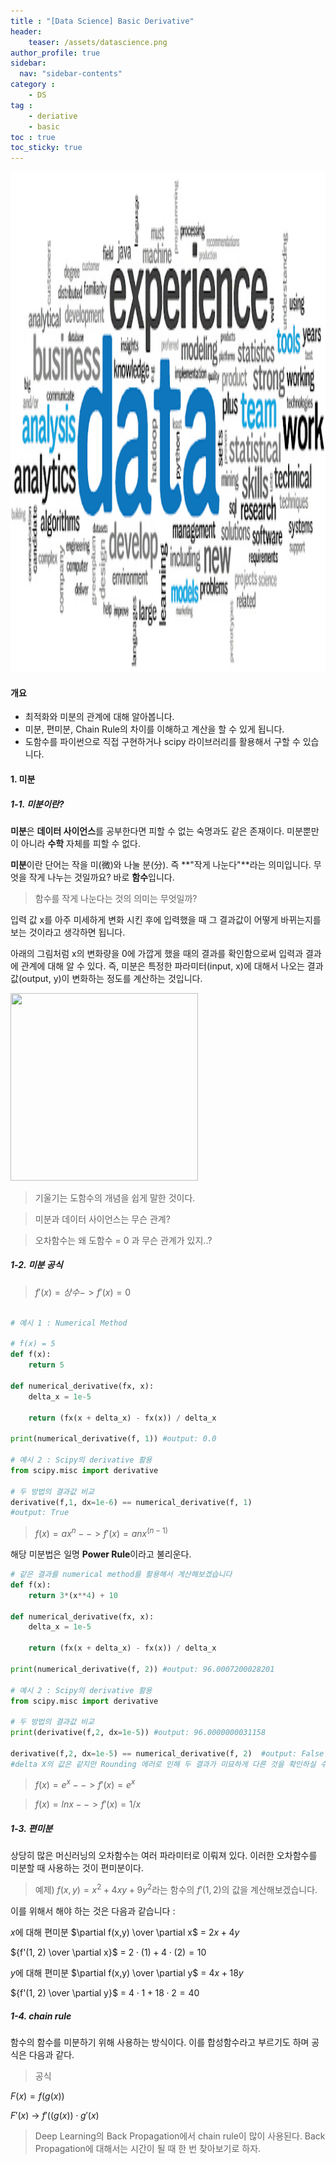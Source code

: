 ```yaml
---
title : "[Data Science] Basic Derivative"
header:
    teaser: /assets/datascience.png
author_profile: true
sidebar:
  nav: "sidebar-contents"
category :
    - DS 
tag : 
    - deriative
    - basic
toc : true 
toc_sticky: true
---
```


<img src='/assets/datascience.png' width = 1000 height = 800 >

#### 개요 

- 최적화와 미분의 관계에 대해 알아봅니다.
- 미분, 편미분, Chain Rule의 차이를 이해하고 계산을 할 수 있게 됩니다.
- 도함수를 파이썬으로 직접 구현하거나 scipy 라이브러리를 활용해서 구할 수 있습니다.

#### 1. 미분 

##### 1-1. 미분이란?

**미분**은 **데이터 사이언스**를 공부한다면 피할 수 없는 숙명과도 같은 존재이다. 미분뿐만이 아니라 **수학** 자체를 피할 수 없다. 

**미분**이란 단어는 작을 미(微)와 나눌 분(分). 즉 **\"작게 나눈다\"**라는 의미입니다. 무엇을 작게 나누는 것일까요? 바로 **함수**입니다.

>함수를 작게 나눈다는 것의 의미는 무엇일까? 

입력 값 x를 아주 미세하게 변화 시킨 후에 입력했을 때 그 결과값이 어떻게 바뀌는지를 보는 것이라고 생각하면 됩니다. 

아래의 그림처럼 x의 변화량을 0에 가깝게 했을 때의 결과를 확인함으로써 입력과 결과에 관계에 대해 알 수 있다. 즉, 미분은 특정한 파라미터(input, x)에 대해서 나오는 결과값(output, y)이 변화하는 정도를 계산하는 것입니다.

<img src='https://upload.wikimedia.org/wikipedia/commons/c/cc/Tangent_animation.gif' width='300' height='300'>

>기울기는 도함수의 개념을 쉽게 말한 것이다.

>미분과 데이터 사이언스는 무슨 관계?

>오차함수는 왜 도함수 = 0 과 무슨 관계가 있지..? 

##### 1-2. 미분 공식

>$f'(x) = 상수 -> f'(x) = 0$

```py

# 예시 1 : Numerical Method

# f(x) = 5
def f(x):
    return 5

def numerical_derivative(fx, x):
    delta_x = 1e-5

    return (fx(x + delta_x) - fx(x)) / delta_x

print(numerical_derivative(f, 1)) #output: 0.0

# 예시 2 : Scipy의 derivative 활용
from scipy.misc import derivative

# 두 방법의 결과값 비교
derivative(f,1, dx=1e-6) == numerical_derivative(f, 1)
#output: True
```

> $f(x) = ax^n  --> f'(x) = anx^(n-1)$

해당 미분법은 일명 **Power Rule**이라고 불리운다.

```py
# 같은 결과를 numerical method를 활용해서 계산해보겠습니다
def f(x):
    return 3*(x**4) + 10

def numerical_derivative(fx, x):
    delta_x = 1e-5

    return (fx(x + delta_x) - fx(x)) / delta_x

print(numerical_derivative(f, 2)) #output: 96.0007200028201

# 예시 2 : Scipy의 derivative 활용
from scipy.misc import derivative

# 두 방법의 결과값 비교
print(derivative(f,2, dx=1e-5)) #output: 96.0000000031158

derivative(f,2, dx=1e-5) == numerical_derivative(f, 2)  #output: False
#delta X의 값은 같지만 Rounding 에러로 인해 두 결과가 미묘하게 다른 것을 확인하실 수 있습니다.
```

>$f(x) = e^x --> f'(x) = e^x$

>$f(x) = lnx --> f'(x) = 1/x$

##### 1-3. 편미분

상당히 많은 머신러닝의 오차함수는 여러 파라미터로 이뤄져 있다. 이러한 오차함수를 미분할 때 사용하는 것이 편미분이다.

>예제) $f(x,y) = x^2 + 4xy + 9y^2$라는 함수의 $f'(1, 2)$의 값을 계산해보겠습니다.

이를 위해서 해야 하는 것은 다음과 같습니다 :

$x$에 대해 편미분
$\partial f(x,y) \over \partial x$ = $2x + 4y$

${f'(1, 2) \over \partial x}$ = $2 \cdot (1) + 4 \cdot (2) = 10$

$y$에 대해 편미분
$\partial f(x,y) \over \partial y$ = $4x + 18y$

${f'(1, 2) \over \partial y}$ = $4 \cdot 1 + 18 \cdot 2 = 40$

##### 1-4. chain rule 

함수의 함수를 미분하기 위해 사용하는 방식이다. 이를 합성함수라고 부르기도 하며 공식은 다음과 같다.

>공식

$F(x) = f(g(x))$

$F'(x)$ $\rightarrow$ $f'((g(x)) \cdot g'(x)$

>Deep Learning의 Back Propagation에서 chain rule이 많이 사용된다. Back Propagation에 대해서는 시간이 될 때 한 번 찾아보기로 하자.
